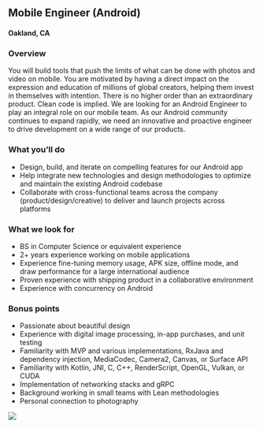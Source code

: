 ## Mobile Engineer (Android)
#### Oakland, CA

### Overview
You will build tools that push the limits of what can be done with photos and video on mobile. You are motivated by having a direct impact on the expression and education of millions of global creators, helping them invest in themselves with intention. There is no higher order than an extraordinary product. Clean code is implied.
We are looking for an Android Engineer to play an integral role on our mobile team. As our Android community continues to expand rapidly, we need an innovative and proactive engineer to drive development on a wide range of our products.

### What you’ll do
+	Design, build, and iterate on compelling features for our Android app
+	Help integrate new technologies and design methodologies to optimize and maintain the existing Android codebase 
+	Collaborate with cross-functional teams across the company (product/design/creative) to deliver and launch projects across platforms

### What we look for
+	BS in Computer Science or equivalent experience
+	2+ years experience working on mobile applications
+	Experience fine-tuning memory usage, APK size, offline mode, and draw performance for a large international audience
+	Proven experience with shipping product in a collaborative environment 
+	Experience with concurrency on Android

### Bonus points
+	Passionate about beautiful design
+	Experience with digital image processing, in-app purchases, and unit testing
+	Familiarity with MVP and various implementations, RxJava and dependency injection, MediaCodec, Camera2, Canvas, or Surface API
+	Familiarity with Kotlin, JNI, C, C++, RenderScript, OpenGL, Vulkan, or CUDA
+	Implementation of networking stacks and gRPC
+	Background working in small teams with Lean methodologies
+	Personal connection to photography


[<img src='https://dabuttonfactory.com/button.png?t=Learn+More&f=Calibri-Bold&ts=24&tc=fff&hp=20&vp=8&c=5&bgt=unicolored&bgc=29aafe'>](https://letsrockit.co/job/vlndtw-mobile-engineer-android)
